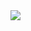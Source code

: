 <!DOCTYPE html>
<html lang="en">
<head>
  <meta charset="UTF-8">
  <meta name="viewport" content="width=device-width, initial-scale=1.0">
</head>
<body>

<div>
  <a href="https://www.codewars.com/users/slavicpeoples">
    <img class="inline-block" 
    src="https://www.codewars.com/users/slavicpeoples/badges/large?logo=false">
  </a>
</div>
  
</body>
</html>
